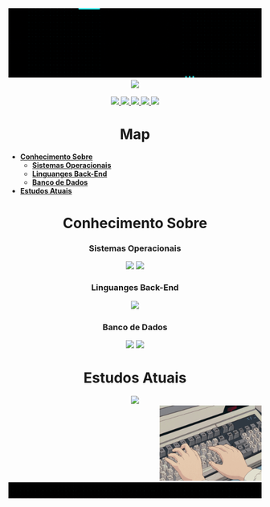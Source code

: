 <img  src="Fotos/gif/BemVindo.gif">
<div align="center" href="https://github.com/anuraghazra/github-readme-stats">
  <img align="center" src="https://github-readme-stats.vercel.app/api?username=Alfredo-Ramon&show_icons=true&theme=dark" " />
</div>


<br>
<div align="center"> <a href="alfredoramon@gmail.com"> <img src="https://img.shields.io/badge/Gmail-D14836?style=for-the-badge&logo=gmail&logoColor=white" > </a>
<a href="alfredoramon@gmail.com"> <img src="https://img.shields.io/badge/linkedin-%230077B5.svg?style=for-the-badge&logo=linkedin&logoColor=white"> </a>
<a href="alfredoramon@gmail.com"> <img src="https://img.shields.io/badge/Telegram-2CA5E0?style=for-the-badge&logo=telegram&logoColor=white"> </a>     
<a href="alfredoramon@gmail.com"> <img src="https://img.shields.io/badge/Instagram-%23E4405F.svg?style=for-the-badge&logo=Instagram&logoColor=white"> </a>
<a href="alfredoramon@gmail.com"> <img src="https://img.shields.io/badge/Facebook-%231877F2.svg?style=for-the-badge&logo=Facebook&logoColor=white"> </a> </div>

<h1 align="center"> Map </h1>

* **[Conhecimento Sobre](#-conhecimento-sobre)**
  * **[Sistemas Operacionais](#-sistemas-operacionais-)**
  * **[Linguanges Back-End](#-linguanges-back-end-)**
  * **[Banco de Dados](#-banco-de-dados-)**
* **[Estudos Atuais](#-estudos-atuais)**





<h1 align="center" > Conhecimento Sobre</h1>
  <h3 align="center"> Sistemas Operacionais </h3>

  
  <div align="center"> <img src="https://cdn.jsdelivr.net/gh/devicons/devicon/icons/windows8/windows8-original.svg" height="100" />  <img src="https://cdn.jsdelivr.net/gh/devicons/devicon/icons/ubuntu/ubuntu-plain-wordmark.svg" height="100"/>  </div> 


 
  
  <h3 align="center"> Linguanges Back-End </h3>
  <div align="center"> <img src="https://cdn.jsdelivr.net/gh/devicons/devicon/icons/python/python-original.svg" height="100" /> </div>
  
  <h3 align="center"> Banco de Dados </h3>
  <div align="center"> <img src="https://cdn.jsdelivr.net/gh/devicons/devicon/icons/mysql/mysql-original-wordmark.svg" height="150" />   <img src="https://cdn.jsdelivr.net/gh/devicons/devicon/icons/microsoftsqlserver/microsoftsqlserver-plain-wordmark.svg" height="150"/>  </div>
  
         
          
  
<h1 align="center" font> Estudos Atuais</h1>
  <div align="center"> <img src="https://cdn.jsdelivr.net/gh/devicons/devicon/icons/c/c-original.svg" height="100" /> </div>    
   <div align="right"> <img  src="Fotos/gif/Teclado.gif" height="150"></div>


<img  src="Fotos/gif/fim.gif">
